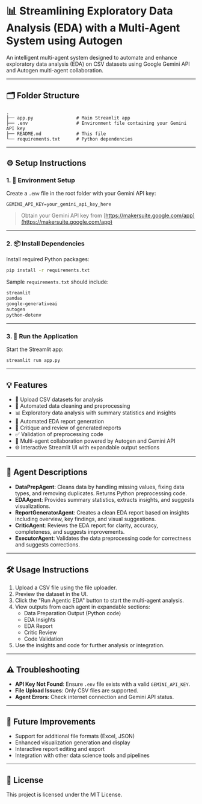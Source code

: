 # 📊 Streamlining Exploratory Data Analysis (EDA) with a Multi-Agent System using Autogen

An intelligent multi-agent system designed to automate and enhance exploratory data analysis (EDA) on CSV datasets using Google Gemini API and Autogen multi-agent collaboration.

---

## 🗂 Folder Structure

```
.
├── app.py                # Main Streamlit app
├── .env                  # Environment file containing your Gemini API key
├── README.md             # This file
└── requirements.txt      # Python dependencies
```

---

## ⚙️ Setup Instructions

### 1. 🔑 Environment Setup

Create a `.env` file in the root folder with your Gemini API key:

```env
GEMINI_API_KEY=your_gemini_api_key_here
```

> Obtain your Gemini API key from [https://makersuite.google.com/app](https://makersuite.google.com/app)

---

### 2. 📦 Install Dependencies

Install required Python packages:

```bash
pip install -r requirements.txt
```

Sample `requirements.txt` should include:

```txt
streamlit
pandas
google-generativeai
autogen
python-dotenv
```

---

### 3. 🏁 Run the Application

Start the Streamlit app:

```bash
streamlit run app.py
```

---

## 💡 Features

* 📁 Upload CSV datasets for analysis
* 🧹 Automated data cleaning and preprocessing
* 📊 Exploratory data analysis with summary statistics and insights
* 📝 Automated EDA report generation
* 🧐 Critique and review of generated reports
* ✅ Validation of preprocessing code
* 🤖 Multi-agent collaboration powered by Autogen and Gemini API
* 🌐 Interactive Streamlit UI with expandable output sections

---

## 🤖 Agent Descriptions

- **DataPrepAgent**: Cleans data by handling missing values, fixing data types, and removing duplicates. Returns Python preprocessing code.
- **EDAAgent**: Provides summary statistics, extracts insights, and suggests visualizations.
- **ReportGeneratorAgent**: Creates a clean EDA report based on insights including overview, key findings, and visual suggestions.
- **CriticAgent**: Reviews the EDA report for clarity, accuracy, completeness, and suggests improvements.
- **ExecutorAgent**: Validates the data preprocessing code for correctness and suggests corrections.

---

## 🛠️ Usage Instructions

1. Upload a CSV file using the file uploader.
2. Preview the dataset in the UI.
3. Click the "Run Agentic EDA" button to start the multi-agent analysis.
4. View outputs from each agent in expandable sections:
   - Data Preparation Output (Python code)
   - EDA Insights
   - EDA Report
   - Critic Review
   - Code Validation
5. Use the insights and code for further analysis or integration.

---

## ⚠️ Troubleshooting

* **API Key Not Found**: Ensure `.env` file exists with a valid `GEMINI_API_KEY`.
* **File Upload Issues**: Only CSV files are supported.
* **Agent Errors**: Check internet connection and Gemini API status.

---

## 🧪 Future Improvements

* Support for additional file formats (Excel, JSON)
* Enhanced visualization generation and display
* Interactive report editing and export
* Integration with other data science tools and pipelines

---

## 📄 License

This project is licensed under the MIT License.
